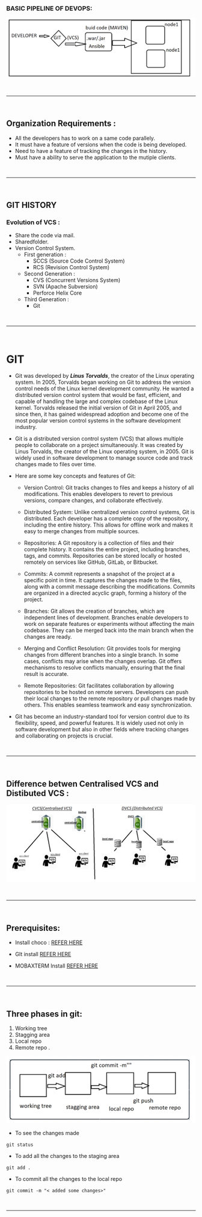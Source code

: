 ### BASIC PIPELINE OF DEVOPS:
![preview](../images/git1.png)

<br/>

* * * 
<br/>


## Organization Requirements :
* All the developers has to work on a same code parallely.
* It must have a feature of versions when the code is being developed.
* Need to have a feature of tracking the changes in the history.
* Must have a ability to serve the application to the mutiple clients.

<br/>

* * * 

<br/>

## GIT HISTORY 
### Evolution of VCS :
  * Share the code via mail.
  * Sharedfolder.
  * Version Control System.
       * First generation :
           * SCCS (Source Code Control System)
           * RCS (Revision Control System)
       * Second Generation :
           * CVS (Concurrent Versions System)
           * SVN (Apache Subversion)
           * Perforce Helix Core
       * Third Generation :
           * Git
          
<br/>

* * * 

<br/>

# GIT

* Git was developed by ___Linus Torvalds___, the creator of the Linux operating system. In 2005, Torvalds began working on Git to address the version control needs of the Linux kernel development community. He wanted a distributed version control system that would be fast, efficient, and capable of handling the large and complex codebase of the Linux kernel. Torvalds released the initial version of Git in April 2005, and since then, it has gained widespread adoption and become one of the most popular version control systems in the software development industry.

* Git is a distributed version control system (VCS) that allows multiple people to collaborate on a project simultaneously. It was created by Linus Torvalds, the creator of the Linux operating system, in 2005. Git is widely used in software development to manage source code and track changes made to files over time.

* Here are some key concepts and features of Git:

    * Version Control: Git tracks changes to files and keeps a history of all modifications. This enables developers to revert to previous versions, compare changes, and collaborate effectively.

    * Distributed System: Unlike centralized version control systems, Git is distributed. Each developer has a complete copy of the repository, including the entire history. This allows for offline work and makes it easy to merge changes from multiple sources.

    * Repositories: A Git repository is a collection of files and their complete history. It contains the entire project, including branches, tags, and commits. Repositories can be stored locally or hosted remotely on services like GitHub, GitLab, or Bitbucket.

    * Commits: A commit represents a snapshot of the project at a specific point in time. It captures the changes made to the files, along with a commit message describing the modifications. Commits are organized in a directed acyclic graph, forming a history of the project.

    * Branches: Git allows the creation of branches, which are independent lines of development. Branches enable developers to work on separate features or experiments without affecting the main codebase. They can be merged back into the main branch when the changes are ready.

    * Merging and Conflict Resolution: Git provides tools for merging changes from different branches into a single branch. In some cases, conflicts may arise when the changes overlap. Git offers mechanisms to resolve conflicts manually, ensuring that the final result is accurate.

    * Remote Repositories: Git facilitates collaboration by allowing repositories to be hosted on remote servers. Developers can push their local changes to the remote repository or pull changes made by others. This enables seamless teamwork and easy synchronization.

* Git has become an industry-standard tool for version control due to its flexibility, speed, and powerful features. It is widely used not only in software development but also in other fields where tracking changes and collaborating on projects is crucial.




<br/>

* * * 

<br/>





## Difference betwen Centralised VCS and Distibuted VCS :
![preview](../images/CVCS_VS_DVCS.png)

<br/>

* * * 
<br/>

## Prerequisites:
* Install choco :
  [REFER HERE](https://chocolatey.org/docs/installation)

* GIt install
  [REFER HERE](https://chocolatey.org/packages/git.install)

* MOBAXTERM Install 
  [REFER HERE](https://chocolatey.org/packages/MobaXTerm)
  
<br/>

* * * 
<br/>

## Three phases in git:
1. Working tree
2. Stagging area
3. Local repo
4. Remote repo .

![preview](../images/git2.png)

* To see the changes made 
```
git status
```

* To add all the changes to the staging area 
```
git add .
```

* To commit all the changes to the local repo 

```
git commit -m "< added some changes>"
```

<br/>

* * * 
<br/>


